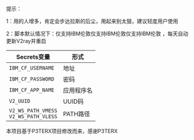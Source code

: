 提示：

1：用的人增多，肯定会步达拉斯的后尘，用起来别太狠，建议轻度用户使用

2：脚本默认情况下：仅支持IBM伦敦仅支持IBM伦敦仅支持IBM伦敦 ，每天自动更新V2ray并重启


   | Secrets变量 | 形式 |
  | --------------------- | ----------- |
  | `IBM_CF_USERNAME`       | 地址 |
  | `IBM_CF_PASSWORD` | 密码 |
  | `IBM_CF_APP_NAME` | 应用程序名 |
  | `V2_UUID` | UUID码 |
  | `V2_WS_PATH_VMESS` </br> `V2_WS_PATH_VLESS` | PATH路径 |
  


本项目基于P3TERX项目修改而来，感谢P3TERX
